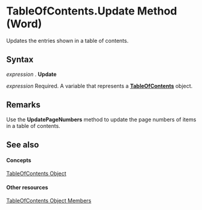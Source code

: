 
# TableOfContents.Update Method (Word)

Updates the entries shown in a table of contents.


## Syntax

 _expression_ . **Update**

 _expression_ Required. A variable that represents a **[TableOfContents](629a03c1-ae97-649d-7ec4-25210b4b9ecd.md)** object.


## Remarks

Use the  **UpdatePageNumbers** method to update the page numbers of items in a table of contents.


## See also


#### Concepts


[TableOfContents Object](629a03c1-ae97-649d-7ec4-25210b4b9ecd.md)
#### Other resources


[TableOfContents Object Members](bfd1b65b-98c3-a60b-6668-34dd05f6ee85.md)

